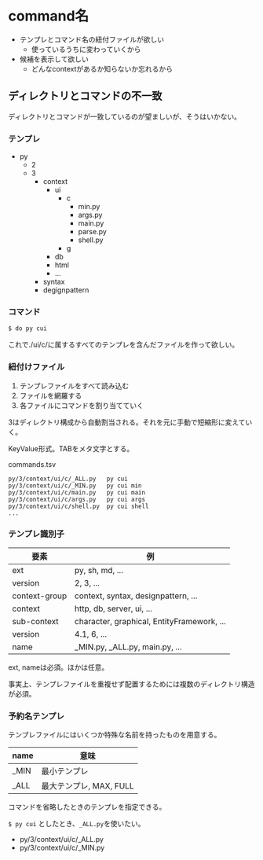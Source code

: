 # command名

* テンプレとコマンド名の紐付ファイルが欲しい
    * 使っているうちに変わっていくから
* 候補を表示して欲しい
    * どんなcontextがあるか知らないか忘れるから

## ディレクトリとコマンドの不一致
    
ディレクトリとコマンドが一致しているのが望ましいが、そうはいかない。

### テンプレ 

* py
    * 2
    * 3
        * context
            * ui
                * c
                    * min.py
                    * args.py
                    * main.py
                    * parse.py
                    * shell.py
                * g
            * db
            * html
            * ...
        * syntax
        * degignpattern

### コマンド

```sh
$ do py cui
```

これで./ui/c/に属するすべてのテンプレを含んだファイルを作って欲しい。

### 紐付けファイル

1. テンプレファイルをすべて読み込む
1. ファイルを網羅する
1. 各ファイルにコマンドを割り当てていく

3はディレクトリ構成から自動割当される。それを元に手動で短縮形に変えていく。

KeyValue形式。TABをメタ文字とする。

commands.tsv
```
py/3/context/ui/c/_ALL.py   py cui
py/3/context/ui/c/_MIN.py   py cui min
py/3/context/ui/c/main.py   py cui main
py/3/context/ui/c/args.py   py cui args
py/3/context/ui/c/shell.py  py cui shell
...
```

### テンプレ識別子

要素|例
----|--
ext|py, sh, md, ...
version|2, 3, ...
context-group|context, syntax, designpattern, ...
context|http, db, server, ui, ...
sub-context|character, graphical, EntityFramework, ...
version|4.1, 6, ...
name|_MIN.py, _ALL.py, main.py, ...

ext, nameは必須。ほかは任意。

事実上、テンプレファイルを重複せず配置するためには複数のディレクトリ構造が必須。

### 予約名テンプレ

テンプレファイルにはいくつか特殊な名前を持ったものを用意する。

name|意味
----|----
_MIN|最小テンプレ
_ALL|最大テンプレ, MAX, FULL

コマンドを省略したときのテンプレを指定できる。

`$ py cui` としたとき、`_ALL.py`を使いたい。

* py/3/context/ui/c/_ALL.py
* py/3/context/ui/c/_MIN.py



